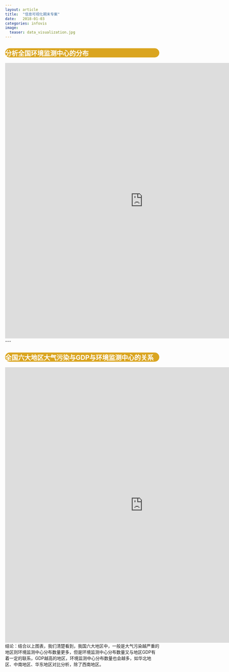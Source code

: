 ```yaml
---
layout: article
title:  "信息可视化期末专案"
date:   2018-01-03 
categories: infovis
image:
  teaser: data_visualization.jpg
---
```

<div style="background: #DAA520; color:white;border-radius:20px">
    <h2>分析全国环境监测中心的分布</h2>  
</div>
<iframe src="https://public.tableau.com/views/1_5291/1?:embed=y&:display_count=yes" width="900px" height="900px" frameborder="0"></iframe>
---

<div style="background: #DAA520; color:white;border-radius:20px">
    <h2>全国六大地区大气污染与GDP与环境监测中心的关系</h2>  
</div>
<iframe src="https://public.tableau.com/shared/Z78QWMCCB?:display_count=yes" width="900px" height="900px" frameborder="0"></iframe>
<div>结论：结合以上图表，我们清楚看到，我国六大地区中，一般是大气污染越严重的地区则环境监测中心分布数量更多，但是环境监测中心分布数量又与地区GDP有着一定的联系，GDP越高的地区，环境监测中心分布数量也会越多，如华北地区、中南地区、华东地区对比分析，除了西南地区。</div>